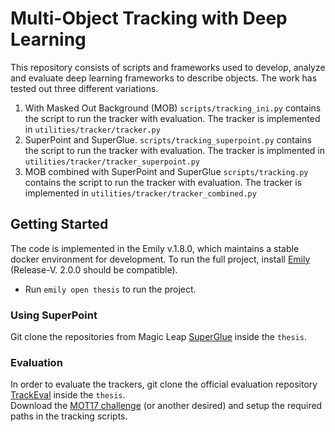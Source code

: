
# Multi-Object Tracking with Deep Learning
This repository consists of scripts and frameworks used to develop, analyze and evaluate deep learning frameworks to describe objects. The work has tested out three different variations. 
1. With Masked Out Background (MOB) 
`scripts/tracking_ini.py` contains the script to run the tracker with evaluation. The tracker is implemented in `utilities/tracker/tracker.py`
2. SuperPoint and SuperGlue. 
`scripts/tracking_superpoint.py` contains the script to run the tracker with evaluation. The tracker is implmented in `utilities/tracker/tracker_superpoint.py`
3. MOB combined with SuperPoint and SuperGlue
`scripts/tracking.py` contains the script to run the tracker with evaluation. The tracker is implemented in `utilities/tracker/tracker_combined.py`

## Getting Started
The code is implemented in the Emily v.1.8.0, which maintains a stable docker environment for development. To run the full project, install [Emily](https://github.com/amboltio/emily-cli) (Release-V. 2.0.0 should be compatible).
- Run `emily open thesis` to run the project.

### Using SuperPoint
Git clone the repositories from Magic Leap [SuperGlue](https://github.com/magicleap/SuperGluePretrainedNetwork) inside the `thesis`.

### Evaluation
In order to evaluate the trackers, git clone the official evaluation repository [TrackEval](https://github.com/JonathonLuiten/TrackEval) inside the `thesis`.  
Download the [MOT17 challenge](https://motchallenge.net/data/MOT17/) (or another desired) and setup the required paths in the tracking scripts.
